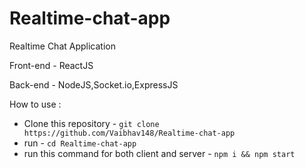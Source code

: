 # Realtime-chat-app

Realtime Chat Application

Front-end - ReactJS

Back-end - NodeJS,Socket.io,ExpressJS

How to use :

- Clone this repository - `git clone https://github.com/Vaibhav148/Realtime-chat-app`
- run - `cd Realtime-chat-app`
- run this command for both client and server - `npm i && npm start`
